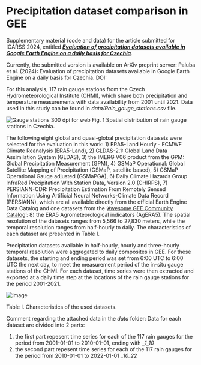 # Precipitation dataset comparison in GEE
Supplementary material (code and data) for the article submitted for IGARSS 2024, entitled [_**Evaluation of precipitation datasets available in Google Earth Engine on a daily basis for Czechia**_](https://www.researchgate.net/publication/380929888_Evaluation_of_Precipitation_Datasets_Available_in_Google_Earth_Engine_on_a_Daily_Basis_for_Czechia).

Currently, the submitted version is available on ArXiv preprint server:
Paluba et al. (2024): Evaluation of precipitation datasets available in Google Earth Engine on a daily basis for Czechia. DOI:

For this analysis, 117 rain gauge stations from the Czech Hydrometeorological Institute (CHMI), which share both precipitation and temperature measurements with data availability from 2001 until 2021. Data used in this study can be found in _data/Rain_gauge_stations.csv_ file.

![Gauge stations 300 dpi for web](https://github.com/palubad/Precipitation_GEE/assets/33784015/335149b0-b8bd-4a84-9dd8-7272ab8b7b20)
Fig. 1 Spatial distribution of rain gauge stations in Czechia.

The following eight global and quasi-global precipitation datasets were selected for the evaluation in this work: 1) ERA5-Land Hourly - ECMWF Climate Reanalysis (ERA5-Land), 2) GLDAS-2.1: Global Land Data Assimilation System (GLDAS), 3) the IMERG V06 product from the GPM: Global Precipitation Measurement (GPM), 4) GSMaP Operational: Global Satellite Mapping of Precipitation (GSMaP, satellite based), 5) GSMaP Operational Gauge adjusted (GSMaPGA), 6) Daily Climate Hazards Group InfraRed Precipitation With Station Data, Version 2.0 (CHIRPS), 7) PERSIANN-CDR: Precipitation Estimation From Remotely Sensed Information Using Artificial Neural Networks-Climate Data Record (PERSIANN), which are all available directly from the official Earth Engine Data Catalog and one datasets from the ‘[Awesome GEE Community Catalog](https://gee-community-catalog.org/)’: 8) the ERA5 Agrometeorological indicators (AgERA5). The spatial resolution of the datasets ranges from 5,566 to 27,830 meters, while the temporal resolution ranges from half-hourly to daily. The characteristics of each dataset are presented in Table I. 

Precipitation datasets available in half-hourly, hourly and three-hourly temporal resolution were aggregated to daily composites in GEE. For these datasets, the starting and ending period was set from 6:00 UTC to 6:00 UTC the next day, to meet the measurement period of the in-situ gauge stations of the CHMI. For each dataset, time series were then extracted and exported at a daily time step at the locations of the rain gauge stations for the period 2001-2021.

![image](https://github.com/palubad/Precipitation_GEE/assets/33784015/bc95b4e2-1d25-4926-aecc-75978a2c9cff)

Table I. Characteristics of the used datasets.

Comment regarding the attached data in the _data_ folder:
Data for each dataset are divided into 2 parts: 
1. the first part repesent time series for each of the 117 rain gauges for the period from 2001-01-01 to 2010-01-01, ending with __1_10_
2. the second part repesent time series for each of the 117 rain gauges for the period from 2010-01-01 to 2022-01-01 __10_22_
